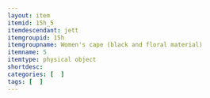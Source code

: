 ```yaml
---
layout: item
itemid: 15h_5
itemdescendant: jett
itemgroupid: 15h
itemgroupname: Women's cape (black and floral material)
itemname: 5
itemtype: physical object
shortdesc: 
categories: [  ]
tags: [  ]
---
```






